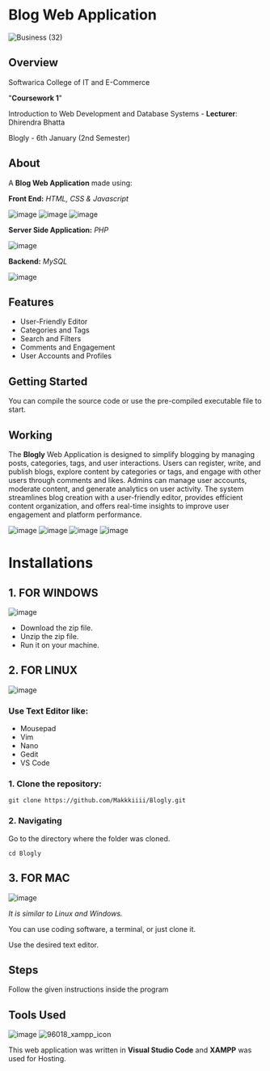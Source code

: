 # Blog Web Application

![Business (32)](https://github.com/user-attachments/assets/36c84798-7c9e-4a12-b18b-9690b16fd9ba)

## Overview

Softwarica College of IT and E-Commerce

"**Coursework 1**"

Introduction to Web Development and Database Systems - **Lecturer**: Dhirendra Bhatta

Blogly - 6th January (2nd Semester)

## About

A **Blog Web Application** made using:

**Front End:** _HTML, CSS & Javascript_

![image](https://github.com/user-attachments/assets/c0b81a69-447c-4001-a5d4-d25fe4344eb4) ![image](https://github.com/user-attachments/assets/41e511e1-1b87-4e5d-8fd6-ff1300532c25) ![image](https://github.com/user-attachments/assets/a7c875ba-aac5-48fd-beb6-c6e8fee40cd4)

**Server Side Application:** _PHP_

![image](https://github.com/user-attachments/assets/178d2913-e9cd-4669-8dc2-90cd15e5285d)

**Backend:** _MySQL_

![image](https://github.com/user-attachments/assets/ccfc349e-b9ad-4f1e-b941-13f1f196450e)

## Features

- User-Friendly Editor
- Categories and Tags
- Search and Filters
- Comments and Engagement
- User Accounts and Profiles

## Getting Started

You can compile the source code or use the pre-compiled executable file to start.

## Working

The **Blogly** Web Application is designed to simplify blogging by managing posts, categories, tags, and user interactions. Users can register, write, and publish blogs, explore content by categories or tags, and engage with other users through comments and likes. Admins can manage user accounts, moderate content, and generate analytics on user activity. The system streamlines blog creation with a user-friendly editor, provides efficient content organization, and offers real-time insights to improve user engagement and platform performance.

![image](https://github.com/user-attachments/assets/dc46eeac-6b37-4156-9d4f-17889caa8b7e) ![image](https://github.com/user-attachments/assets/a65164e7-1a36-43a4-aca9-da8c16ec6f56) ![image](https://github.com/user-attachments/assets/c3ef27f3-38ed-40f1-9fb7-510652aaac3d) ![image](https://github.com/user-attachments/assets/f0e32df5-00c8-4bdc-8f64-8abcc46d18b5)

# Installations

## 1. FOR WINDOWS

![image](https://github.com/Makkkiiii/Password-Generator/assets/148240694/8d509ad9-1d1a-467b-89d0-7d479f42d2d4)

- Download the zip file.
- Unzip the zip file.
- Run it on your machine.

## 2. FOR LINUX

![image](https://github.com/Makkkiiii/Password-Generator/assets/148240694/87344c86-3469-437f-a53f-cae2531541f8)

### Use **Text Editor** like:

- Mousepad
- Vim
- Nano
- Gedit
- VS Code

### 1. Clone the repository:

```
git clone https://github.com/Makkkiiii/Blogly.git
```

### 2. Navigating

Go to the directory where the folder was cloned.

```
cd Blogly
```

## 3. FOR MAC

![image](https://github.com/Makkkiiii/Password-Generator/assets/148240694/1c970412-db98-4f30-a1bf-b87ae00f8ce3)

_It is similar to Linux and Windows._

You can use coding software, a terminal, or just clone it.

Use the desired text editor.

## Steps

Follow the given instructions inside the program

## Tools Used

![image](https://github.com/Makkkiiii/Password-Generator/assets/148240694/cb19d6e4-0c03-4c73-839a-b5f126ceaa7c) ![96018_xampp_icon](https://github.com/user-attachments/assets/9aa8bacd-09d3-499c-9a61-e1c5a950ba4a)

This web application was written in **Visual Studio Code** and **XAMPP** was used for Hosting.
